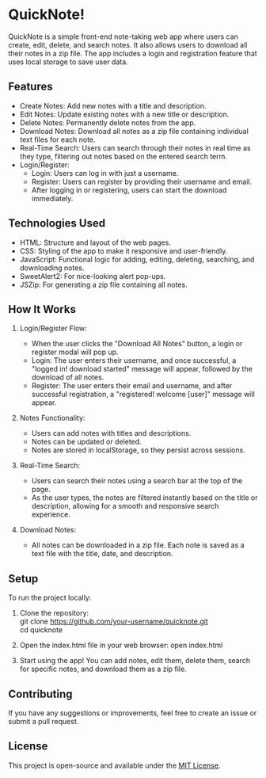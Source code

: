 # QuickNote!

QuickNote is a simple front-end note-taking web app where users can create, edit, delete, and search notes. It also allows users to download all their notes in a zip file. The app includes a login and registration feature that uses local storage to save user data.

## Features
- Create Notes: Add new notes with a title and description.
- Edit Notes: Update existing notes with a new title or description.
- Delete Notes: Permanently delete notes from the app.
- Download Notes: Download all notes as a zip file containing individual text files for each note.
- Real-Time Search: Users can search through their notes in real time as they type, filtering out notes based on the entered search term.
- Login/Register:
  - Login: Users can log in with just a username.
  - Register: Users can register by providing their username and email.
  - After logging in or registering, users can start the download immediately.


## Technologies Used
 - HTML: Structure and layout of the web pages.
 - CSS: Styling of the app to make it responsive and user-friendly.
 - JavaScript: Functional logic for adding, editing, deleting, searching, and downloading notes.
 - SweetAlert2: For nice-looking alert pop-ups.
 - JSZip: For generating a zip file containing all notes.

## How It Works
1. Login/Register Flow:
   - When the user clicks the "Download All Notes" button, a login or register modal will pop up.
   - Login: The user enters their username, and once successful, a "logged in! download started" message will appear, followed by the download of all notes.
   - Register: The user enters their email and username, and after successful registration, a "registered! welcome [user]" message will appear.

2. Notes Functionality:
   - Users can add notes with titles and descriptions.
   - Notes can be updated or deleted.
   - Notes are stored in localStorage, so they persist across sessions.

3. Real-Time Search:
   - Users can search their notes using a search bar at the top of the page.
   - As the user types, the notes are filtered instantly based on the title or description, allowing for a smooth and responsive search experience.

4. Download Notes:
   - All notes can be downloaded in a zip file. Each note is saved as a text file with the title, date, and description.

## Setup
To run the project locally:

 1. Clone the repository:
<br/> git clone https://github.com/your-username/quicknote.git
<br/>cd quicknote

3. Open the index.html file in your web browser:
open index.html

4. Start using the app! You can add notes, edit them, delete them, search for specific notes, and download them as a zip file.

## Contributing
If you have any suggestions or improvements, feel free to create an issue or submit a pull request.

## License
This project is open-source and available under the [MIT License](#license).
